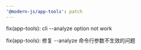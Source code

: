 ```yaml
---
'@modern-js/app-tools': patch
---
```


fix(app-tools): cli --analyze option not work

fix(app-tools): 修复 --analyze 命令行参数不生效的问题
